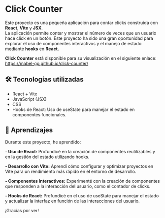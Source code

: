 # Click Counter

Este proyecto es una pequeña aplicación para contar clicks construida con **React**, **Vite** y **JSX**.  
La aplicación permite contar y mostrar el número de veces que un usuario hace click en un botón. Este proyecto ha sido una gran oportunidad para explorar el uso de componentes interactivos y el manejo de estado mediante **hooks** en **React**.

**Click Counter** está disponible para su visualización en el siguiente enlace:  
https://mabel-gp.github.io/click-counter/

## 🛠️ Tecnologías utilizadas

- React + Vite
- JavaScript (JSX)
- CSS
- Hooks de React: Uso de useState para manejar el estado en componentes funcionales.

## 📝 Aprendizajes

Durante este proyecto, he aprendido:

**- Uso de React:** Profundicé en la creación de componentes reutilizables y en la gestión del estado utilizando hooks.

**- Desarrollo con Vite:** Aprendí cómo configurar y optimizar proyectos en Vite para un rendimiento más rápido en el entorno de desarrollo.

**- Componentes Interactivos:** Experimenté con la creación de componentes que responden a la interacción del usuario, como el contador de clicks.

**- Hooks de React:** Profundicé en el uso de useState para manejar el estado y actualizar la interfaz en función de las interacciones del usuario.

¡Gracias por ver!

